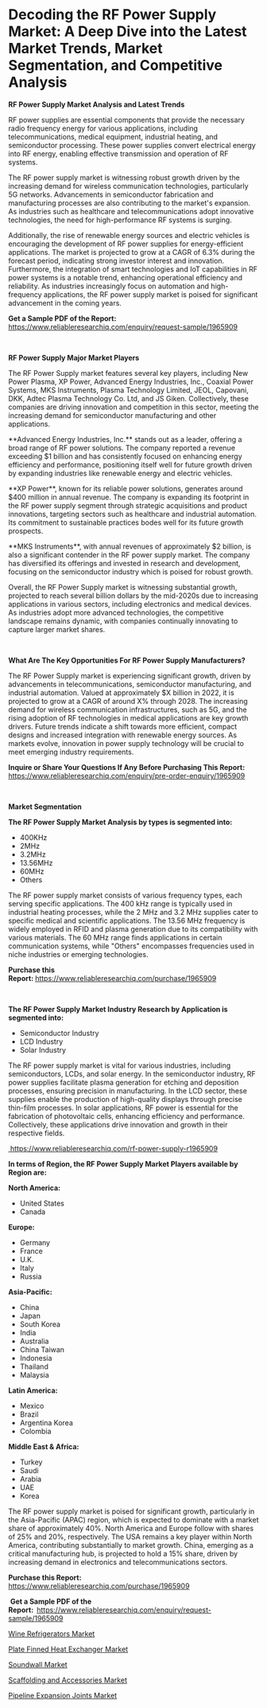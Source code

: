 <p><h1>Decoding the RF Power Supply Market: A Deep Dive into the Latest Market Trends, Market Segmentation, and Competitive Analysis</h1></p><p><strong>RF Power Supply Market Analysis and Latest Trends</strong></p>
<p><p>RF power supplies are essential components that provide the necessary radio frequency energy for various applications, including telecommunications, medical equipment, industrial heating, and semiconductor processing. These power supplies convert electrical energy into RF energy, enabling effective transmission and operation of RF systems.</p><p>The RF power supply market is witnessing robust growth driven by the increasing demand for wireless communication technologies, particularly 5G networks. Advancements in semiconductor fabrication and manufacturing processes are also contributing to the market's expansion. As industries such as healthcare and telecommunications adopt innovative technologies, the need for high-performance RF systems is surging.</p><p>Additionally, the rise of renewable energy sources and electric vehicles is encouraging the development of RF power supplies for energy-efficient applications. The market is projected to grow at a CAGR of 6.3% during the forecast period, indicating strong investor interest and innovation. Furthermore, the integration of smart technologies and IoT capabilities in RF power systems is a notable trend, enhancing operational efficiency and reliability. As industries increasingly focus on automation and high-frequency applications, the RF power supply market is poised for significant advancement in the coming years.</p></p>
<p><strong>Get a Sample PDF of the Report:&nbsp;</strong> <a href="https://www.reliableresearchiq.com/enquiry/request-sample/1965909?utm_campaign=3129&utm_medium=2&utm_source=Github&utm_content=ia&utm_term=11042025&utm_id=rf-power-supply">https://www.reliableresearchiq.com/enquiry/request-sample/1965909</a></p>
<p>&nbsp;</p>
<p><strong>RF Power Supply Major Market Players</strong></p>
<p><p>The RF Power Supply market features several key players, including New Power Plasma, XP Power, Advanced Energy Industries, Inc., Coaxial Power Systems, MKS Instruments, Plasma Technology Limited, JEOL, Capovani, DKK, Adtec Plasma Technology Co. Ltd, and JS Giken. Collectively, these companies are driving innovation and competition in this sector, meeting the increasing demand for semiconductor manufacturing and other applications.</p><p>**Advanced Energy Industries, Inc.** stands out as a leader, offering a broad range of RF power solutions. The company reported a revenue exceeding $1 billion and has consistently focused on enhancing energy efficiency and performance, positioning itself well for future growth driven by expanding industries like renewable energy and electric vehicles.</p><p>**XP Power**, known for its reliable power solutions, generates around $400 million in annual revenue. The company is expanding its footprint in the RF power supply segment through strategic acquisitions and product innovations, targeting sectors such as healthcare and industrial automation. Its commitment to sustainable practices bodes well for its future growth prospects.</p><p>**MKS Instruments**, with annual revenues of approximately $2 billion, is also a significant contender in the RF power supply market. The company has diversified its offerings and invested in research and development, focusing on the semiconductor industry which is poised for robust growth.</p><p>Overall, the RF Power Supply market is witnessing substantial growth, projected to reach several billion dollars by the mid-2020s due to increasing applications in various sectors, including electronics and medical devices. As industries adopt more advanced technologies, the competitive landscape remains dynamic, with companies continually innovating to capture larger market shares.</p></p>
<p>&nbsp;</p>
<p><strong>What Are The Key Opportunities For RF Power Supply Manufacturers?</strong></p>
<p><p>The RF Power Supply market is experiencing significant growth, driven by advancements in telecommunications, semiconductor manufacturing, and industrial automation. Valued at approximately $X billion in 2022, it is projected to grow at a CAGR of around X% through 2028. The increasing demand for wireless communication infrastructures, such as 5G, and the rising adoption of RF technologies in medical applications are key growth drivers. Future trends indicate a shift towards more efficient, compact designs and increased integration with renewable energy sources. As markets evolve, innovation in power supply technology will be crucial to meet emerging industry requirements.</p></p>
<p><strong>Inquire or Share Your Questions If Any Before Purchasing This Report:</strong> <a href="https://www.reliableresearchiq.com/enquiry/pre-order-enquiry/1965909?utm_campaign=3129&utm_medium=2&utm_source=Github&utm_content=ia&utm_term=11042025&utm_id=rf-power-supply">https://www.reliableresearchiq.com/enquiry/pre-order-enquiry/1965909</a></p>
<p>&nbsp;</p>
<p><strong>Market Segmentation</strong></p>
<p><strong>The RF Power Supply Market Analysis by types is segmented into:</strong></p>
<p><ul><li>400KHz</li><li>2MHz</li><li>3.2MHz</li><li>13.56MHz</li><li>60MHz</li><li>Others</li></ul></p>
<p><p>The RF power supply market consists of various frequency types, each serving specific applications. The 400 kHz range is typically used in industrial heating processes, while the 2 MHz and 3.2 MHz supplies cater to specific medical and scientific applications. The 13.56 MHz frequency is widely employed in RFID and plasma generation due to its compatibility with various materials. The 60 MHz range finds applications in certain communication systems, while "Others" encompasses frequencies used in niche industries or emerging technologies.</p></p>
<p><strong>Purchase this Report:&nbsp;</strong><a href="https://www.reliableresearchiq.com/purchase/1965909?utm_campaign=3129&utm_medium=2&utm_source=Github&utm_content=ia&utm_term=11042025&utm_id=rf-power-supply">https://www.reliableresearchiq.com/purchase/1965909</a></p>
<p>&nbsp;</p>
<p><strong>The RF Power Supply Market Industry Research by Application is segmented into:</strong></p>
<p><ul><li>Semiconductor Industry</li><li>LCD Industry</li><li>Solar Industry</li></ul></p>
<p><p>The RF power supply market is vital for various industries, including semiconductors, LCDs, and solar energy. In the semiconductor industry, RF power supplies facilitate plasma generation for etching and deposition processes, ensuring precision in manufacturing. In the LCD sector, these supplies enable the production of high-quality displays through precise thin-film processes. In solar applications, RF power is essential for the fabrication of photovoltaic cells, enhancing efficiency and performance. Collectively, these applications drive innovation and growth in their respective fields.</p></p>
<p><a href="https://www.reliableresearchiq.com/rf-power-supply-r1965909?utm_campaign=3129&utm_medium=2&utm_source=Github&utm_content=ia&utm_term=11042025&utm_id=rf-power-supply">&nbsp;https://www.reliableresearchiq.com/rf-power-supply-r1965909</a></p>
<p><strong>In terms of Region, the RF Power Supply Market Players available by Region are:</strong></p>
<p>
    <p> <strong> North America: </strong>
        <ul>
            <li>United States</li>
            <li>Canada</li>
        </ul>
        </p> 
    <p> <strong> Europe: </strong>
        <ul>
            <li>Germany</li>
            <li>France</li>
            <li>U.K.</li>
            <li>Italy</li>
            <li>Russia</li>
        </ul>
        </p> 
    <p> <strong> Asia-Pacific: </strong>
        <ul>
            <li>China</li>
            <li>Japan</li>
            <li>South Korea</li>
            <li>India</li>
            <li>Australia</li>
            <li>China Taiwan</li>
            <li>Indonesia</li>
            <li>Thailand</li>
            <li>Malaysia</li>
        </ul>
        </p> 
    <p> <strong> Latin America: </strong>
        <ul>
            <li>Mexico</li>
            <li>Brazil</li>
            <li>Argentina Korea</li>
            <li>Colombia</li>
        </ul>
        </p> 
    <p> <strong> Middle East & Africa: </strong>
        <ul>
            <li>Turkey</li>
            <li>Saudi</li>
            <li>Arabia</li>
            <li>UAE</li>
            <li>Korea</li>
        </ul>
    </p>
    </p>
<p><p>The RF power supply market is poised for significant growth, particularly in the Asia-Pacific (APAC) region, which is expected to dominate with a market share of approximately 40%. North America and Europe follow with shares of 25% and 20%, respectively. The USA remains a key player within North America, contributing substantially to market growth. China, emerging as a critical manufacturing hub, is projected to hold a 15% share, driven by increasing demand in electronics and telecommunications sectors.</p></p>
<p><strong>Purchase this Report: </strong><a href="https://www.reliableresearchiq.com/purchase/1965909?utm_campaign=3129&utm_medium=2&utm_source=Github&utm_content=ia&utm_term=11042025&utm_id=rf-power-supply">https://www.reliableresearchiq.com/purchase/1965909</a></p>
<p>&nbsp;<strong>Get a Sample PDF of the Report:&nbsp;&nbsp;</strong><a href="https://www.reliableresearchiq.com/enquiry/request-sample/1965909?utm_campaign=3129&utm_medium=2&utm_source=Github&utm_content=ia&utm_term=11042025&utm_id=rf-power-supply">https://www.reliableresearchiq.com/enquiry/request-sample/1965909</a></p>
<p><strong></strong></p>
<p><p><a href="https://github.com/negrocybul4w/Market-Research-Report-List-1/blob/main/wine-refrigerators-market.md?utm_campaign=3129&utm_medium=2&utm_source=Github&utm_content=ia&utm_term=11042025&utm_id=rf-power-supply">Wine Refrigerators Market</a></p><p><a href="https://github.com/lonanweaseh4/Market-Research-Report-List-1/blob/main/plate-finned-heat-exchanger-market.md?utm_campaign=3129&utm_medium=2&utm_source=Github&utm_content=ia&utm_term=11042025&utm_id=rf-power-supply">Plate Finned Heat Exchanger Market</a></p><p><a href="https://github.com/myongfranzcs/Market-Research-Report-List-1/blob/main/soundwall-market.md?utm_campaign=3129&utm_medium=2&utm_source=Github&utm_content=ia&utm_term=11042025&utm_id=rf-power-supply">Soundwall Market</a></p><p><a href="https://github.com/biandnikelrs/Market-Research-Report-List-1/blob/main/scaffolding-and-accessories-market.md?utm_campaign=3129&utm_medium=2&utm_source=Github&utm_content=ia&utm_term=11042025&utm_id=rf-power-supply">Scaffolding and Accessories Market</a></p><p><a href="https://github.com/djoeamakeh/Market-Research-Report-List-1/blob/main/pipeline-expansion-joints-market.md?utm_campaign=3129&utm_medium=2&utm_source=Github&utm_content=ia&utm_term=11042025&utm_id=rf-power-supply">Pipeline Expansion Joints Market</a></p></p>